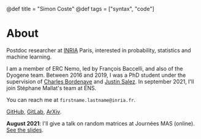 @def title = "Simon Coste"
@def tags = ["syntax", "code"]

# About


Postdoc researcher at [INRIA](https://www.inria.fr/en) Paris, interested in probability, statistics and machine learning. 

I am a member of ERC Nemo, led by François Baccelli, and also of the Dyogene team.  Between 2016 and 2019, I was a PhD student under the supervision of [Charles Bordenave](http://www.i2m.univ-amu.fr/perso/charles.bordenave/start) and [Justin Salez](https://www.ceremade.dauphine.fr/~salez/). In september 2021, I'll join Stéphane Mallat's team at ÉNS.

You can reach me at `firstname.lastname@inria.fr`. 


[GitHub](https://github.com/SimonCoste), [GitLab](https://gitlab.inria.fr/scoste), [ArXiv](https://arxiv.org/search/?searchtype=author&query=Coste%2C+S).

**August 2021**: I'll give a talk on random matrices at Journées MAS (online). [See the slides](/mas/).







